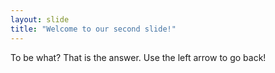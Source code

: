 ```yaml
---
layout: slide
title: "Welcome to our second slide!"
---
```

To be what? That is the answer.
Use the left arrow to go back!
